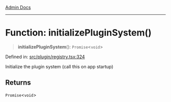 [Admin Docs](/)

***

# Function: initializePluginSystem()

> **initializePluginSystem**(): `Promise`\<`void`\>

Defined in: [src/plugin/registry.tsx:324](https://github.com/PalisadoesFoundation/talawa-admin/blob/main/src/plugin/registry.tsx#L324)

Initialize the plugin system (call this on app startup)

## Returns

`Promise`\<`void`\>
